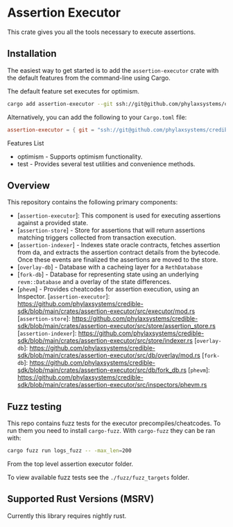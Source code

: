 # Assertion Executor

This crate gives you all the tools necessary to execute assertions.

## Installation

The easiest way to get started is to add the `assertion-executor` crate with the default features from the command-line using Cargo.

The default feature set executes for optimism.

```sh
cargo add assertion-executor --git ssh://git@github.com/phylaxsystems/credible-sdk.git 
```

Alternatively, you can add the following to your `Cargo.toml` file:

```toml
assertion-executor = { git = "ssh://git@github.com/phylaxsystems/credible-sdk.git", version = "0.1.0" }
```
Features List
* optimism - Supports optimism functionality.
* test - Provides several test utilities and convenience methods. 

## Overview

This repository contains the following primary components:

- [`assertion-executor`]: This component is used for executing assertions against a provided state. 
- [`assertion-store`] - Store for assertions that will return assertions matching triggers collected from transaction execution.
- [`assertion-indexer`] - Indexes state oracle contracts, fetches assertion from da, and extracts the assertion contract details from the bytecode. Once these events are finalized the assertions are moved to the store.
- [`overlay-db`] - Database with a cacheing layer for a `RethDatabase`
- [`fork-db`] -  Database for representing state using an underlying `revm::Database` and a overlay of the state differences.
- [`phevm`] - Provides cheatcodes for assertion execution, using an Inspector.
[`assertion-executor`]: https://github.com/phylaxsystems/credible-sdk/blob/main/crates/assertion-executor/src/executor/mod.rs
[`assertion-store`]: https://github.com/phylaxsystems/credible-sdk/blob/main/crates/assertion-executor/src/store/assertion_store.rs
[`assertion-indexer`]: https://github.com/phylaxsystems/credible-sdk/blob/main/crates/assertion-executor/src/store/indexer.rs
[`overlay-db`]: https://github.com/phylaxsystems/credible-sdk/blob/main/crates/assertion-executor/src/db/overlay/mod.rs
[`fork-db`]: https://github.com/phylaxsystems/credible-sdk/blob/main/crates/assertion-executor/src/db/fork_db.rs
[`phevm`]: https://github.com/phylaxsystems/credible-sdk/blob/main/crates/assertion-executor/src/inspectors/phevm.rs

## Fuzz testing

This repo contains fuzz tests for the executor precompiles/cheatcodes. To run them you need to install `cargo-fuzz`.
With `cargo-fuzz` they can be ran with:
```bash
cargo fuzz run logs_fuzz -- -max_len=200
```
From the top level assertion executor folder.

To view available fuzz tests see the `./fuzz/fuzz_targets` folder.

## Supported Rust Versions (MSRV)
Currently this library requires nightly rust. 